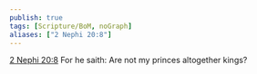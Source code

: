 ```yaml
---
publish: true
tags: [Scripture/BoM, noGraph]
aliases: ["2 Nephi 20:8"]
---
```

[2 Nephi 20:8](https://churchofjesuschrist.org/study/scriptures/bofm/2-ne/20?lang=eng&id=p8#p8) For he saith: Are not my princes altogether kings?

